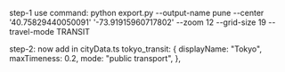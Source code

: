 step-1
use command:
 python export.py --output-name pune --center '40.75829440050091' '-73.91915960717802' --zoom 12 --grid-size 19  --travel-mode TRANSIT

step-2:
now add in cityData.ts
  tokyo_transit: {
    displayName: "Tokyo",
    maxTimeness: 0.2,
    mode: "public transport",
  },